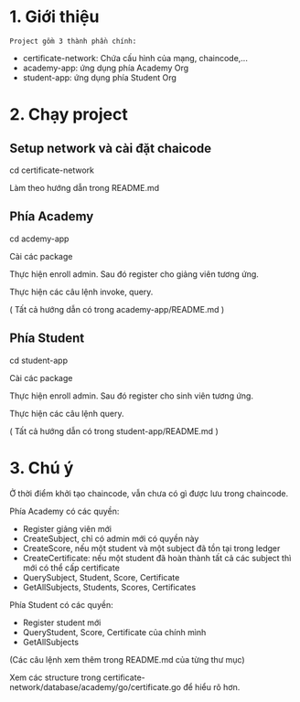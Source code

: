 # 1. Giới thiệu

    Project gồm 3 thành phần chính:

- certificate-network: Chứa cấu hình của mạng, chaincode,...
- academy-app: ứng dụng phía Academy Org
- student-app: ứng dụng phía Student Org

# 2. Chạy project

## Setup network và cài đặt chaicode

cd certificate-network

Làm theo hướng dẫn trong README.md

## Phía Academy

cd acdemy-app

Cài các package

Thực hiện enroll admin. Sau đó register cho giảng viên tương ứng.

Thực hiện các câu lệnh invoke, query.

( Tất cả hướng dẫn có trong academy-app/README.md )

## Phía Student

cd student-app

Cài các package

Thực hiện enroll admin. Sau đó register cho sinh viên tương ứng.

Thực hiện các câu lệnh query.

( Tất cả hướng dẫn có trong student-app/README.md )

# 3. Chú ý

Ở thời điểm khởi tạo chaincode, vẫn chưa có gì được lưu trong chaincode.

Phía Academy có các quyền:
- Register giảng viên mới
- CreateSubject, chỉ có admin mới có quyền này
- CreateScore, nếu một student và một subject đã tồn tại trong ledger
- CreateCertificate: nếu một student đã hoàn thành tất cả các subject thì mới có thể  cấp certificate
- QuerySubject, Student, Score, Certificate
- GetAllSubjects, Students, Scores, Certificates

Phía Student có các quyền:
- Register student mới
- QueryStudent, Score, Certificate của chính mình
- GetAllSubjects

(Các câu lệnh xem thêm trong README.md của từng thư mục)

Xem các structure trong certificate-network/database/academy/go/certificate.go để hiểu rõ hơn.